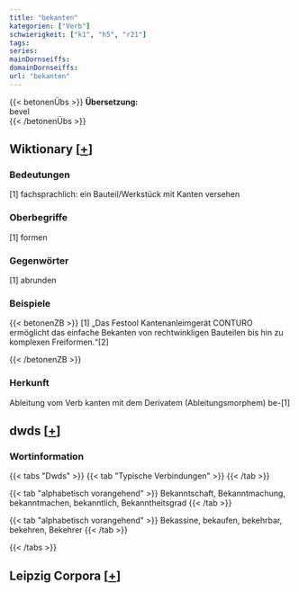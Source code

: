 ```yaml
---
title: "bekanten"
kategorien: ["Verb"]
schwierigkeit: ["k1", "h5", "r21"]
tags:
series:
mainDornseiffs:
domainDornseiffs:
url: "bekanten"
---
```


{{< betonenÜbs >}}
**Übersetzung:**  
bevel  
{{< /betonenÜbs >}}

## Wiktionary [[+](https://de.wiktionary.org/wiki/bekanten)]

### Bedeutungen
[1] fachsprachlich: ein Bauteil/Werkstück mit Kanten versehen  

### Oberbegriffe
[1] formen  

### Gegenwörter
[1] abrunden  

### Beispiele
{{< betonenZB >}}
[1] „Das Festool Kantenanleimgerät CONTURO ermöglicht das einfache Bekanten von rechtwinkligen Bauteilen bis hin zu komplexen Freiformen.“[2]  

{{< /betonenZB >}}
### Herkunft
Ableitung vom Verb kanten mit dem Derivatem (Ableitungsmorphem) be-[1]  



## dwds [[+](https://www.dwds.de/wb/bekanten)]

### Wortinformation
{{< tabs "Dwds" >}}
{{< tab "Typische Verbindungen" >}}
{{< /tab >}}

{{< tab "alphabetisch vorangehend" >}}
Bekanntschaft, Bekanntmachung, bekanntmachen, bekanntlich, Bekanntheitsgrad
{{< /tab >}}

{{< tab "alphabetisch vorangehend" >}}
Bekassine, bekaufen, bekehrbar, bekehren, Bekehrer
{{< /tab >}}

{{< /tabs >}}

## Leipzig Corpora [[+](https://corpora.uni-leipzig.de/en/res?word=bekanten&corpusId=deu_newscrawl-public_2018)]

